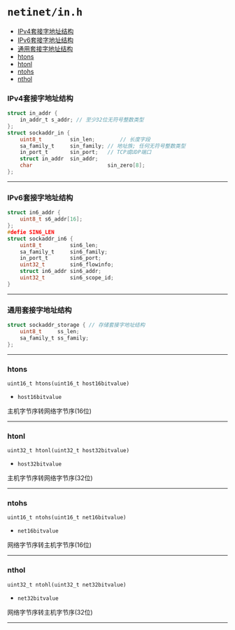 # `netinet/in.h`

- [IPv4套接字地址结构](#IPv4套接字地址结构)
- [IPv6套接字地址结构](#IPv6套接字地址结构)
- [通用套接字地址结构](#通用套接字地址结构)
- [htons](#htons)
- [htonl](#htonl) 
- [ntohs](#ntohs)
- [nthol](#nthol)



### IPv4套接字地址结构

```c
struct in_addr {
    in_addr_t s_addr; // 至少32位无符号整数类型
};
struct sockaddr_in {
    uint8_t         sin_len; 		// 长度字段
    sa_family_t     sin_family; // 地址族; 任何无符号整数类型
    in_port_t       sin_port; 	// TCP或UDP端口
    struct in_addr  sin_addr;
    char 						sin_zero[8];
};
```

---

### IPv6套接字地址结构

```c
struct in6_addr {
    uint8_t s6_addr[16];
};
#defie SIN6_LEN
struct sockaddr_in6 {
    uint8_t         sin6_len;
    sa_family_t     sin6_family;
    in_port_t       sin6_port;
    uint32_t        sin6_flowinfo;
    struct in6_addr sin6_addr;
    uint32_t        sin6_scope_id;
}
```

---

### 通用套接字地址结构

```c
struct sockaddr_storage { // 存储套接字地址结构
    uint8_t     ss_len;
    sa_family_t ss_family;
};
```

---

### htons

`uint16_t htons(uint16_t host16bitvalue)` 

- `host16bitvalue`

主机字节序转网络字节序(16位)

---

### htonl

`uint32_t htonl(uint32_t host32bitvalue)` 

- `host32bitvalue`

主机字节序转网络字节序(32位)

---

### ntohs

`uint16_t ntohs(uint16_t net16bitvalue)` 

- `net16bitvalue`

网络字节序转主机字节序(16位)

---

### nthol

`uint32_t ntohl(uint32_t net32bitvalue)` 

- `net32bitvalue`

网络字节序转主机字节序(32位)

---

